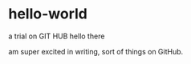 # hello-world
 a trial on GIT HUB
hello there

 am super excited in writing, sort of things on GitHub.
